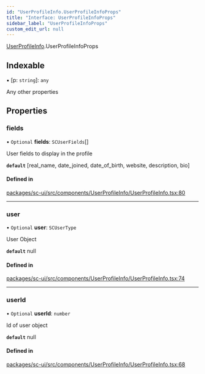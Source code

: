 ```yaml
---
id: "UserProfileInfo.UserProfileInfoProps"
title: "Interface: UserProfileInfoProps"
sidebar_label: "UserProfileInfoProps"
custom_edit_url: null
---
```


[UserProfileInfo](../modules/UserProfileInfo).UserProfileInfoProps

## Indexable

▪ [p: `string`]: `any`

Any other properties

## Properties

### fields

• `Optional` **fields**: `SCUserFields`[]

User fields to display in the profile

**`default`** [real_name, date_joined, date_of_birth, website, description, bio]

#### Defined in

[packages/sc-ui/src/components/UserProfileInfo/UserProfileInfo.tsx:80](https://github.com/selfcommunity/community-ui/blob/487fa8c/packages/sc-ui/src/components/UserProfileInfo/UserProfileInfo.tsx#L80)

___

### user

• `Optional` **user**: `SCUserType`

User Object

**`default`** null

#### Defined in

[packages/sc-ui/src/components/UserProfileInfo/UserProfileInfo.tsx:74](https://github.com/selfcommunity/community-ui/blob/487fa8c/packages/sc-ui/src/components/UserProfileInfo/UserProfileInfo.tsx#L74)

___

### userId

• `Optional` **userId**: `number`

Id of user object

**`default`** null

#### Defined in

[packages/sc-ui/src/components/UserProfileInfo/UserProfileInfo.tsx:68](https://github.com/selfcommunity/community-ui/blob/487fa8c/packages/sc-ui/src/components/UserProfileInfo/UserProfileInfo.tsx#L68)
